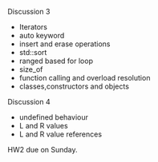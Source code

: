 Discussion 3
- Iterators 
- auto keyword
- insert and erase operations
- std::sort
- ranged based for loop 
- size_of
- function calling and overload resolution
- classes,constructors and objects 

Discussion 4
- undefined behaviour 
- L and R values
- L and R value references 


HW2 due on Sunday. 
